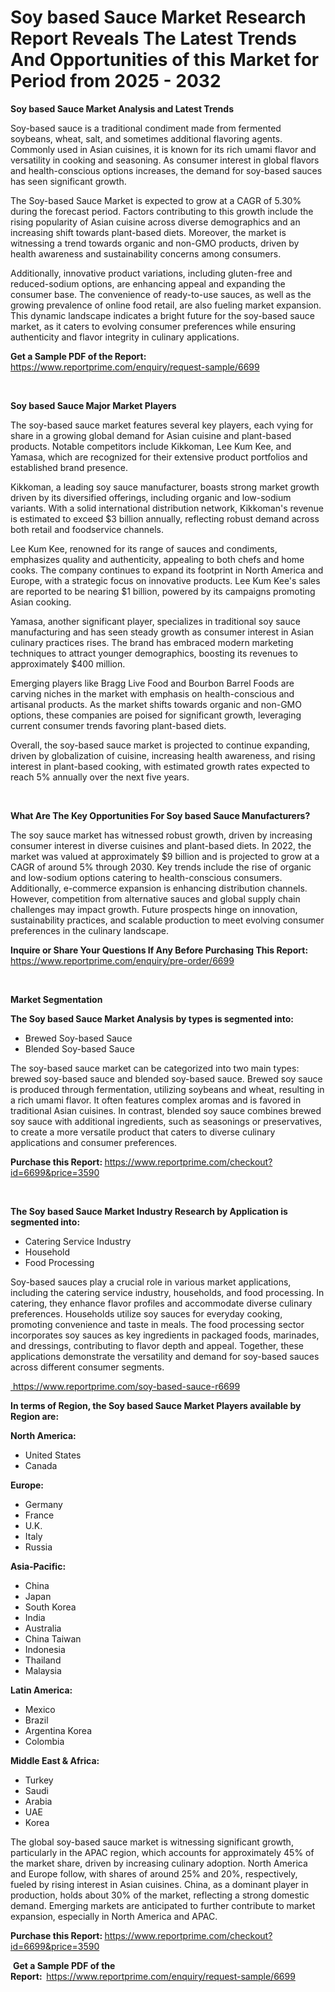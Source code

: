 <p><h1>Soy based Sauce Market Research Report Reveals The Latest Trends And Opportunities of this Market for Period from 2025 - 2032</h1></p><p><strong>Soy based Sauce Market Analysis and Latest Trends</strong></p>
<p><p>Soy-based sauce is a traditional condiment made from fermented soybeans, wheat, salt, and sometimes additional flavoring agents. Commonly used in Asian cuisines, it is known for its rich umami flavor and versatility in cooking and seasoning. As consumer interest in global flavors and health-conscious options increases, the demand for soy-based sauces has seen significant growth.</p><p>The Soy-based Sauce Market is expected to grow at a CAGR of 5.30% during the forecast period. Factors contributing to this growth include the rising popularity of Asian cuisine across diverse demographics and an increasing shift towards plant-based diets. Moreover, the market is witnessing a trend towards organic and non-GMO products, driven by health awareness and sustainability concerns among consumers.</p><p>Additionally, innovative product variations, including gluten-free and reduced-sodium options, are enhancing appeal and expanding the consumer base. The convenience of ready-to-use sauces, as well as the growing prevalence of online food retail, are also fueling market expansion. This dynamic landscape indicates a bright future for the soy-based sauce market, as it caters to evolving consumer preferences while ensuring authenticity and flavor integrity in culinary applications.</p></p>
<p><strong>Get a Sample PDF of the Report:&nbsp;</strong> <a href="https://www.reportprime.com/enquiry/request-sample/6699?utm_campaign=4576&utm_medium=2&utm_source=Github&utm_content=ia&utm_term=16052025&utm_id=soy-based-sauce">https://www.reportprime.com/enquiry/request-sample/6699</a></p>
<p>&nbsp;</p>
<p><strong>Soy based Sauce Major Market Players</strong></p>
<p><p>The soy-based sauce market features several key players, each vying for share in a growing global demand for Asian cuisine and plant-based products. Notable competitors include Kikkoman, Lee Kum Kee, and Yamasa, which are recognized for their extensive product portfolios and established brand presence.</p><p>Kikkoman, a leading soy sauce manufacturer, boasts strong market growth driven by its diversified offerings, including organic and low-sodium variants. With a solid international distribution network, Kikkoman's revenue is estimated to exceed $3 billion annually, reflecting robust demand across both retail and foodservice channels.</p><p>Lee Kum Kee, renowned for its range of sauces and condiments, emphasizes quality and authenticity, appealing to both chefs and home cooks. The company continues to expand its footprint in North America and Europe, with a strategic focus on innovative products. Lee Kum Kee's sales are reported to be nearing $1 billion, powered by its campaigns promoting Asian cooking.</p><p>Yamasa, another significant player, specializes in traditional soy sauce manufacturing and has seen steady growth as consumer interest in Asian culinary practices rises. The brand has embraced modern marketing techniques to attract younger demographics, boosting its revenues to approximately $400 million.</p><p>Emerging players like Bragg Live Food and Bourbon Barrel Foods are carving niches in the market with emphasis on health-conscious and artisanal products. As the market shifts towards organic and non-GMO options, these companies are poised for significant growth, leveraging current consumer trends favoring plant-based diets.</p><p>Overall, the soy-based sauce market is projected to continue expanding, driven by globalization of cuisine, increasing health awareness, and rising interest in plant-based cooking, with estimated growth rates expected to reach 5% annually over the next five years.</p></p>
<p>&nbsp;</p>
<p><strong>What Are The Key Opportunities For Soy based Sauce Manufacturers?</strong></p>
<p><p>The soy sauce market has witnessed robust growth, driven by increasing consumer interest in diverse cuisines and plant-based diets. In 2022, the market was valued at approximately $9 billion and is projected to grow at a CAGR of around 5% through 2030. Key trends include the rise of organic and low-sodium options catering to health-conscious consumers. Additionally, e-commerce expansion is enhancing distribution channels. However, competition from alternative sauces and global supply chain challenges may impact growth. Future prospects hinge on innovation, sustainability practices, and scalable production to meet evolving consumer preferences in the culinary landscape.</p></p>
<p><strong>Inquire or Share Your Questions If Any Before Purchasing This Report:</strong> <a href="https://www.reportprime.com/enquiry/pre-order/6699?utm_campaign=4576&utm_medium=2&utm_source=Github&utm_content=ia&utm_term=16052025&utm_id=soy-based-sauce">https://www.reportprime.com/enquiry/pre-order/6699</a></p>
<p>&nbsp;</p>
<p><strong>Market Segmentation</strong></p>
<p><strong>The Soy based Sauce Market Analysis by types is segmented into:</strong></p>
<p><ul><li>Brewed Soy-based Sauce</li><li>Blended Soy-based Sauce</li></ul></p>
<p><p>The soy-based sauce market can be categorized into two main types: brewed soy-based sauce and blended soy-based sauce. Brewed soy sauce is produced through fermentation, utilizing soybeans and wheat, resulting in a rich umami flavor. It often features complex aromas and is favored in traditional Asian cuisines. In contrast, blended soy sauce combines brewed soy sauce with additional ingredients, such as seasonings or preservatives, to create a more versatile product that caters to diverse culinary applications and consumer preferences.</p></p>
<p><strong>Purchase this Report:&nbsp;</strong><a href="https://www.reportprime.com/checkout?id=6699&price=3590&utm_campaign=4576&utm_medium=2&utm_source=Github&utm_content=ia&utm_term=16052025&utm_id=soy-based-sauce">https://www.reportprime.com/checkout?id=6699&price=3590</a></p>
<p>&nbsp;</p>
<p><strong>The Soy based Sauce Market Industry Research by Application is segmented into:</strong></p>
<p><ul><li>Catering Service Industry</li><li>Household</li><li>Food Processing</li></ul></p>
<p><p>Soy-based sauces play a crucial role in various market applications, including the catering service industry, households, and food processing. In catering, they enhance flavor profiles and accommodate diverse culinary preferences. Households utilize soy sauces for everyday cooking, promoting convenience and taste in meals. The food processing sector incorporates soy sauces as key ingredients in packaged foods, marinades, and dressings, contributing to flavor depth and appeal. Together, these applications demonstrate the versatility and demand for soy-based sauces across different consumer segments.</p></p>
<p><a href="https://www.reportprime.com/soy-based-sauce-r6699?utm_campaign=4576&utm_medium=2&utm_source=Github&utm_content=ia&utm_term=16052025&utm_id=soy-based-sauce">&nbsp;https://www.reportprime.com/soy-based-sauce-r6699</a></p>
<p><strong>In terms of Region, the Soy based Sauce Market Players available by Region are:</strong></p>
<p>
    <p> <strong> North America: </strong>
        <ul>
            <li>United States</li>
            <li>Canada</li>
        </ul>
        </p> 
    <p> <strong> Europe: </strong>
        <ul>
            <li>Germany</li>
            <li>France</li>
            <li>U.K.</li>
            <li>Italy</li>
            <li>Russia</li>
        </ul>
        </p> 
    <p> <strong> Asia-Pacific: </strong>
        <ul>
            <li>China</li>
            <li>Japan</li>
            <li>South Korea</li>
            <li>India</li>
            <li>Australia</li>
            <li>China Taiwan</li>
            <li>Indonesia</li>
            <li>Thailand</li>
            <li>Malaysia</li>
        </ul>
        </p> 
    <p> <strong> Latin America: </strong>
        <ul>
            <li>Mexico</li>
            <li>Brazil</li>
            <li>Argentina Korea</li>
            <li>Colombia</li>
        </ul>
        </p> 
    <p> <strong> Middle East & Africa: </strong>
        <ul>
            <li>Turkey</li>
            <li>Saudi</li>
            <li>Arabia</li>
            <li>UAE</li>
            <li>Korea</li>
        </ul>
    </p>
    </p>
<p><p>The global soy-based sauce market is witnessing significant growth, particularly in the APAC region, which accounts for approximately 45% of the market share, driven by increasing culinary adoption. North America and Europe follow, with shares of around 25% and 20%, respectively, fueled by rising interest in Asian cuisines. China, as a dominant player in production, holds about 30% of the market, reflecting a strong domestic demand. Emerging markets are anticipated to further contribute to market expansion, especially in North America and APAC.</p></p>
<p><strong>Purchase this Report: </strong><a href="https://www.reportprime.com/checkout?id=6699&price=3590&utm_campaign=4576&utm_medium=2&utm_source=Github&utm_content=ia&utm_term=16052025&utm_id=soy-based-sauce">https://www.reportprime.com/checkout?id=6699&price=3590</a></p>
<p>&nbsp;<strong>Get a Sample PDF of the Report:&nbsp;&nbsp;</strong><a href="https://www.reportprime.com/enquiry/request-sample/6699?utm_campaign=4576&utm_medium=2&utm_source=Github&utm_content=ia&utm_term=16052025&utm_id=soy-based-sauce">https://www.reportprime.com/enquiry/request-sample/6699</a></p>
<p><strong></strong></p>
<p><p></p><p></p><p></p></p>